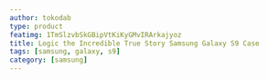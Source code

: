 ```yaml
---
author: tokodab
type: product
featimg: 1TmSlzvbSkGBipVtKiKyGMvIRArkajyoz
title: Logic the Incredible True Story Samsung Galaxy S9 Case
tags: [samsung, galaxy, s9]
category: [samsung]
---
```

